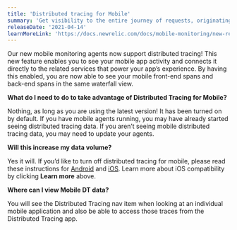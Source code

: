 ```yaml
---
title: 'Distributed tracing for Mobile'
summary: 'Get visibility to the entire journey of requests, originating in your mobile app as they travel through distributed systems'
releaseDate: '2021-04-14'
learnMoreLink: 'https://docs.newrelic.com/docs/mobile-monitoring/new-relic-mobile-android/get-started/new-relic-mobile-and-dt/'
---
```


Our new mobile monitoring agents now support distributed tracing! This new feature enables you to see your mobile app activity and connects it directly to the related services that power your app’s experience. By having this enabled, you are now able to see your mobile front-end spans and back-end spans in the same waterfall view.

**What do I need to do to take advantage of Distributed Tracing for Mobile?**

Nothing, as long as you are using the latest version! It has been turned on by default. If you have mobile agents running, you may have already started seeing distributed tracing data. If you aren’t seeing mobile distributed tracing data, you may need to update your agents.

**Will this increase my data volume?**

Yes it will. If you’d like to turn off distributed tracing for mobile, please read these instructions for [Android](https://docs.newrelic.com/docs/mobile-monitoring/new-relic-mobile-android/api-guides/android-agent-configuration-feature-flags/#dt) and [iOS](https://docs.newrelic.com/docs/mobile-monitoring/new-relic-mobile-ios/api-guides/ios-agent-configuration-feature-flags/#dt). Learn more about iOS compatibility by clicking **Learn more** above.

**Where can I view Mobile DT data?**

You will see the Distributed Tracing nav item when looking at an individual mobile application and also be able to access those traces from the Distributed Tracing app.